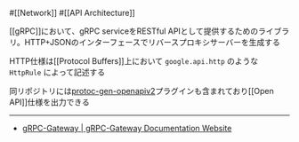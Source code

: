 #[[Network]] #[[API Architecture]]

[[gRPC]]において、gRPC serviceをRESTful APIとして提供するためのライブラリ。HTTP+JSONのインターフェースでリバースプロキシサーバーを生成する

HTTP仕様は[[Protocol Buffers]]上において `google.api.http` のような `HttpRule` によって記述する

同リポジトリには[protoc-gen-openapiv2](https://github.com/grpc-ecosystem/grpc-gateway/tree/main/protoc-gen-openapiv2)プラグインも含まれており[[Open API]]仕様を出力できる

---

- [gRPC-Gateway | gRPC-Gateway Documentation Website](https://grpc-ecosystem.github.io/grpc-gateway/)